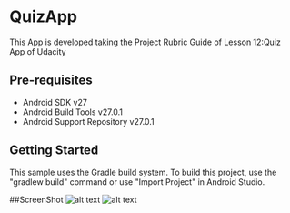 # QuizApp
This App is developed taking the Project Rubric Guide of Lesson 12:Quiz App of Udacity
 
 Pre-requisites
--------------

- Android SDK v27
- Android Build Tools v27.0.1
- Android Support Repository v27.0.1

Getting Started
---------------

This sample uses the Gradle build system. To build this project, use the
"gradlew build" command or use "Import Project" in Android Studio.
 
##ScreenShot
![alt text](https://github.com/manugond/QuizApp/blob/master/Screenshot01.png)
![alt text](https://github.com/manugond/QuizApp/blob/master/Screenshot1.png)



